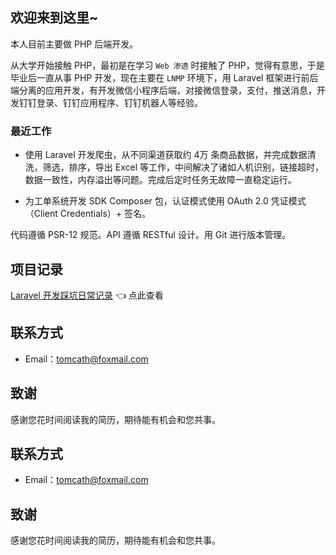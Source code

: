 ## 欢迎来到这里~

本人目前主要做 PHP 后端开发。

从大学开始接触 PHP，最初是在学习 `Web 渗透` 时接触了 PHP，觉得有意思，于是毕业后一直从事 PHP 开发，现在主要在 `LNMP` 环境下，用 Laravel 框架进行前后端分离的应用开发，有开发微信小程序后端，对接微信登录，支付，推送消息，开发钉钉登录、钉钉应用程序、钉钉机器人等经验。

### 最近工作

* 使用 Laravel 开发爬虫，从不同渠道获取约 4万 条商品数据，并完成数据清洗，筛选，排序，导出 Excel 等工作，中间解决了诸如人机识别，链接超时，数据一致性，内存溢出等问题。完成后定时任务无故障一直稳定运行。

* 为工单系统开发 SDK Composer 包，认证模式使用 OAuth 2.0 凭证模式（Client Credentials）+ 签名。

代码遵循 PSR-12 规范。API 遵循 RESTful 设计。用 Git 进行版本管理。





## 项目记录  

[Laravel 开发踩坑日常记录](https://catname.github.io/laravel-notes) 👈 点此查看  





## 联系方式


- Email：tomcath@foxmail.com



## 致谢

感谢您花时间阅读我的简历，期待能有机会和您共事。





## 联系方式


- Email：tomcath@foxmail.com



## 致谢

感谢您花时间阅读我的简历，期待能有机会和您共事。
